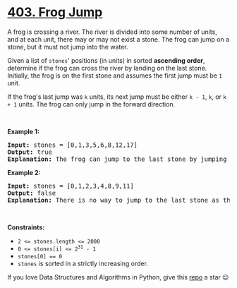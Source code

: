 # [403. Frog Jump][title]

<p>A frog is crossing a river. The river is divided into some number of units, and at each unit, there may or may not exist a stone. The frog can jump on a stone, but it must not jump into the water.</p>
<p>Given a list of <code>stones</code>' positions (in units) in sorted <strong>ascending order</strong>, determine if the frog can cross the river by landing on the last stone. Initially, the frog is on the first stone and assumes the first jump must be <code>1</code> unit.</p>
<p>If the frog's last jump was <code>k</code> units, its next jump must be either <code>k - 1</code>, <code>k</code>, or <code>k + 1</code> units. The frog can only jump in the forward direction.</p>
<p> </p>
<p><strong>Example 1:</strong></p>
<pre><strong>Input:</strong> stones = [0,1,3,5,6,8,12,17]
<strong>Output:</strong> true
<strong>Explanation:</strong> The frog can jump to the last stone by jumping 1 unit to the 2nd stone, then 2 units to the 3rd stone, then 2 units to the 4th stone, then 3 units to the 6th stone, 4 units to the 7th stone, and 5 units to the 8th stone.
</pre>
<p><strong>Example 2:</strong></p>
<pre><strong>Input:</strong> stones = [0,1,2,3,4,8,9,11]
<strong>Output:</strong> false
<strong>Explanation:</strong> There is no way to jump to the last stone as the gap between the 5th and 6th stone is too large.
</pre>
<p> </p>
<p><strong>Constraints:</strong></p>
<ul>
<li><code>2 &lt;= stones.length &lt;= 2000</code></li>
<li><code>0 &lt;= stones[i] &lt;= 2<sup>31</sup> - 1</code></li>
<li><code>stones[0] == 0</code></li>
<li><code>stones</code> is sorted in a strictly increasing order.</li>
</ul>


If you love Data Structures and Algorithms in Python, give this [repo][me] a star :wink:

[title]: https://leetcode.com/problems/frog-jump
[me]: https://github.com/bumblebee211196/awesome-python-leetcode